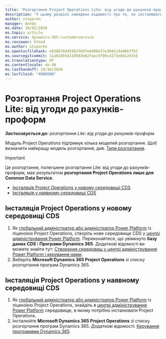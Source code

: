 ```yaml
---
title: 'Розгортання Project Operations Lite: від угоди до рахунків-проформ'
description: 'У цьому розділі наведено відомості про те, як інсталювати розгортання Project Operations Lite: від угоди до рахунків-проформ.'
author: stsporen
manager: Annbe
ms.date: 10/02/2020
ms.topic: article
ms.service: dynamics-365-customerservice
ms.reviewer: kfend
ms.author: stsporen
ms.openlocfilehash: e938876d459b3f6dfedd90e57e3042cda96bffb7
ms.sourcegitcommit: 11a61db54119503e82faec5f99c4273e8d1247e5
ms.translationtype: HT
ms.contentlocale: uk-UA
ms.lasthandoff: 10/16/2020
ms.locfileid: "4086580"
---
```

# <a name="deploy-project-operations-lite-deployment--deal-to-proforma-invoicing"></a>Розгортання Project Operations Lite: від угоди до рахунків-проформ

_**Застосовується до:** розгортання Lite: від угоди до рахунків-проформ_

Модуль Project Operations підтримує кілька моделей розгортання. Щоб визначити найкращу модель розгортання, див. [Типи розгортання](determine-deployment-type.md).


> [!IMPORTANT]
> Це розгортання, полегшене розгортання Lite: від угоди до рахунків-проформ, має результатом **розгортання Project Operations лише для Common Data Service**.

- [Інсталяція Project Operations у новому середовищі CDS](#new)
- [Інсталяція у наявному середовищі CDS](#existing)



## <a name="install-project-operations-to-a-new-cds-environment"></a><a name="new"></a>Інсталяція Project Operations у новому середовищі CDS

1. Як [глобальний адміністратор або адміністратор Power Platform](https://docs.microsoft.com/power-platform/admin/global-service-administrators-can-administer-without-license) із ліцензією Project Operations, створіть нове середовище CDS у [центрі адміністрування Power Platform](https://admin.powerplatform.com). Переконайтеся, що увімкнуто **базу даних CDS** і **Програми Dynamics 365**. Додаткові відомості ви можете знайти тут: [Створення середовищ у центрі адміністрування Power Platform і керування ними](https://docs.microsoft.com/power-platform/admin/create-environment#create-an-environment-in-the-power-platform-admin-center).
2. Виберіть **Microsoft Dynamics 365 Project Operations** зі списку розгортання програм Dynamics 365.


## <a name="install-project-operations-to-an-existing-cds-environment"></a><a name="existing"></a>Інсталяція Project Operations у наявному середовищі CDS

1. Як [глобальний адміністратор або адміністратор Power Platform](https://docs.microsoft.com/power-platform/admin/global-service-administrators-can-administer-without-license) із ліцензією Project Operations, знайдіть в [центрі адміністрування Power Platform](https://admin.powerplatform.com) середовище, в якому потрібно інсталювати Project Operations.
2. Інсталюйте **Microsoft Dynamics 365 Project Operations** зі списку розгортання програм Dynamics 365. Додаткові відомості: [Керування програмами Dynamics 365](https://docs.microsoft.com/power-platform/admin/manage-apps).


